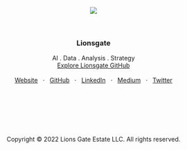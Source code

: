 <p align="center">
  <a href="https://getbootstrap.com/">
    <img src="https://user-images.githubusercontent.com/1711854/196483215-515c77d7-fc4c-4311-bdc1-2419ef0ad9dc.png">
  </a>
  <br/>
  <br/>
  <br/>
</p>

<h3 align="center">Lionsgate</h3>

<p align="center">
  AI . Data . Analysis . Strategy
  <br/>
  <a href="https://github.com/lionsgategrp">Explore Lionsgate GitHub</a>
  <br/>
  <br/>
  <a href=#>Website</a>
  &nbsp; · &nbsp;
  <a href="https://github.com/lionsgategrp">GitHub</a>
  &nbsp; · &nbsp;
  <a href="https://www.linkedin.com/">LinkedIn</a>
  &nbsp; · &nbsp;
  <a href="https://medium.com/@guylepage3">Medium</a>
  &nbsp; · &nbsp;
  <a href="https://twitter.com/lionsgategrp">Twitter</a>
  <br/>
  <br/>
  <br/>
  <br/>
  <br/>
  <br/>
  <br/>
  <br/>
    Copyright © 2022 Lions Gate Estate LLC. All rights reserved.
  </p>
</p>


<br/>

